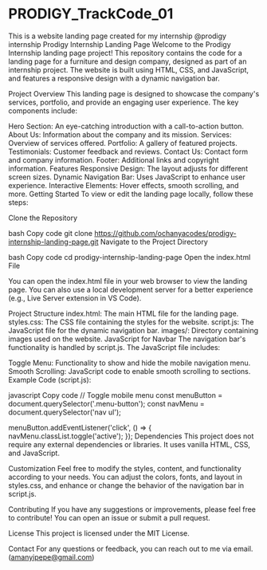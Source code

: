 # PRODIGY_TrackCode_01
This is a website landing page created for my internship @prodigy internship
Prodigy Internship Landing Page
Welcome to the Prodigy Internship landing page project! This repository contains the code for a landing page for a furniture and design company, designed as part of an internship project. The website is built using HTML, CSS, and JavaScript, and features a responsive design with a dynamic navigation bar.

Project Overview
This landing page is designed to showcase the company's services, portfolio, and provide an engaging user experience. The key components include:

Hero Section: An eye-catching introduction with a call-to-action button.
About Us: Information about the company and its mission.
Services: Overview of services offered.
Portfolio: A gallery of featured projects.
Testimonials: Customer feedback and reviews.
Contact Us: Contact form and company information.
Footer: Additional links and copyright information.
Features
Responsive Design: The layout adjusts for different screen sizes.
Dynamic Navigation Bar: Uses JavaScript to enhance user experience.
Interactive Elements: Hover effects, smooth scrolling, and more.
Getting Started
To view or edit the landing page locally, follow these steps:

Clone the Repository

bash
Copy code
git clone https://github.com/ochanyacodes/prodigy-internship-landing-page.git
Navigate to the Project Directory

bash
Copy code
cd prodigy-internship-landing-page
Open the index.html File

You can open the index.html file in your web browser to view the landing page. You can also use a local development server for a better experience (e.g., Live Server extension in VS Code).

Project Structure
index.html: The main HTML file for the landing page.
styles.css: The CSS file containing the styles for the website.
script.js: The JavaScript file for the dynamic navigation bar.
images/: Directory containing images used on the website.
JavaScript for Navbar
The navigation bar's functionality is handled by script.js. The JavaScript file includes:

Toggle Menu: Functionality to show and hide the mobile navigation menu.
Smooth Scrolling: JavaScript code to enable smooth scrolling to sections.
Example Code (script.js):

javascript
Copy code
// Toggle mobile menu
const menuButton = document.querySelector('.menu-button');
const navMenu = document.querySelector('nav ul');

menuButton.addEventListener('click', () => {
    navMenu.classList.toggle('active');
});
Dependencies
This project does not require any external dependencies or libraries. It uses vanilla HTML, CSS, and JavaScript.

Customization
Feel free to modify the styles, content, and functionality according to your needs. You can adjust the colors, fonts, and layout in styles.css, and enhance or change the behavior of the navigation bar in script.js.

Contributing
If you have any suggestions or improvements, please feel free to contribute! You can open an issue or submit a pull request.

License
This project is licensed under the MIT License.

Contact
For any questions or feedback, you can reach out to me via email.
(amanyipepe@gmail.com)

